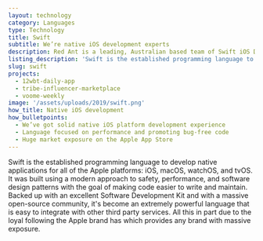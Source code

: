 ```yaml
---
layout: technology
category: Languages
type: Technology
title: Swift
subtitle: We’re native iOS development experts
description: Red Ant is a leading, Australian based team of Swift iOS Developers. We’ve worked with multiple companies and startups to build out their native Swift iOS apps.
listing_description: 'Swift is the established programming language to develop native applications for all of the Apple platforms: iOS, macOS, watchOS, and tvOS. It was built using a modern approach to safety, performance, and software design patterns with the goal of making code easier to write and maintain.'
slug: swift
projects:
  - 12wbt-daily-app
  - tribe-influencer-marketplace
  - voome-weekly
image: '/assets/uploads/2019/swift.png'
how_title: Native iOS development
how_bulletpoints:
  - We’ve got solid native iOS platform development experience
  - Language focused on performance and promoting bug-free code
  - Huge market exposure on the Apple App Store
---
```


Swift is the established programming language to develop native applications for all of the Apple platforms: iOS, macOS, watchOS, and tvOS. It was built using a modern approach to safety, performance, and software design patterns with the goal of making code easier to write and maintain.
Backed up with an excellent Software Development Kit and with a massive open-source community, it's become an extremely powerful language that is easy to integrate with other third party services. All this in part due to the loyal following the Apple brand has which provides any brand with massive exposure.
